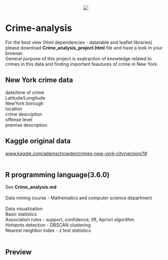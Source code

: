 <p align="center">
  <img src="https://github.com/mcoric96/Crime-analysis/blob/master/Crime_analysis_project_files/crime-analysis.jpg">
</p>

# Crime-analysis
For the best view (html dependencies - datatable and leaflet libraries) please download **Crime_analysis_project.html** file and have a look in your browser. <br>
General purpose of this project is exatraction of knowledge related to crimes in this data and finding important feautures of crime in New York.
## New York crime data
date/time of crime<br>
Latitude/Longitude<br>
NewYork borough<br>
location<br>
crime description<br>
offense level<br>
premise description
## Kaggle original data
www.kaggle.com/adamschroeder/crimes-new-york-city/version/1# <br><br>
## R programming language(3.6.0)

See **Crime_analysis.md**<br><br>
Data mining course - Mathematics and computer science department<br><br>
Data visualization <br>
Basic statistics <br>
Association rules - support, confidence, lift, Apriori algorithm<br>
Hotspots detection - DBSCAN clustering<br>
Nearest neighbor index - z test statistics<br><br>

## Preview
